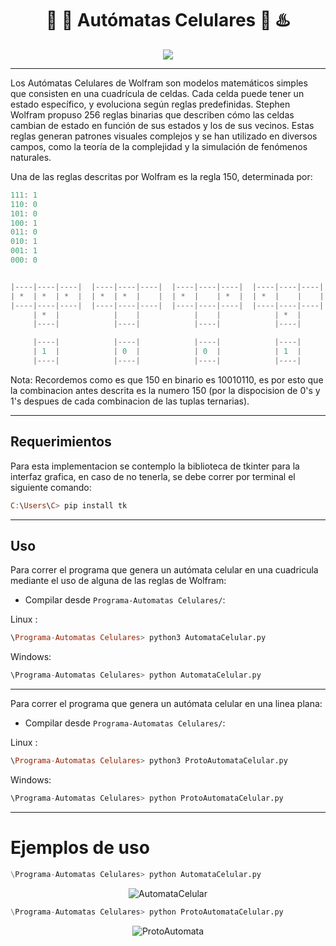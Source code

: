 <div align="center">

# 🦾 🤖 **Autómatas Celulares** 🔬 ♨️


</div>


<div align="center">

[![](https://media.giphy.com/media/v1.Y2lkPTc5MGI3NjExd2FhbWdrMjE1cXBqMzd0YTRjeHlzcG56N3RvZnF3a3ZheGd6bXRzYyZlcD12MV9pbnRlcm5hbF9naWZfYnlfaWQmY3Q9Zw/pIMlKqgdZgvo4/giphy.gif)](https://www.youtube.com/watch?v=ugGN_Z1jPoM)

</div>


---
Los Autómatas Celulares de Wolfram son modelos matemáticos simples que consisten en una cuadrícula de celdas. Cada celda puede tener un estado específico, y evoluciona según reglas predefinidas. Stephen Wolfram propuso 256 reglas binarias que describen cómo las celdas cambian de estado en función de sus estados y los de sus vecinos. Estas reglas generan patrones visuales complejos y se han utilizado en diversos campos, como la teoría de la complejidad y la simulación de fenómenos naturales.

Una de las reglas descritas por Wolfram es la regla 150, determinada por:

```Haskell
111: 1
110: 0
101: 0
100: 1
011: 0
010: 1
001: 1
000: 0
```

```Rust

|----|----|----|  |----|----|----|  |----|----|----|  |----|----|----|  |----|----|----|  |----|----|----|  |----|----|----|  |----|----|----|  
| *  | *  | *  |  | *  | *  |    |  | *  |    | *  |  | *  |    |    |  |    | *  | *  |  |    | *  |    |  |    |    | *  |  |    |    |    |  
|----|----|----|  |----|----|----|  |----|----|----|  |----|----|----|  |----|----|----|  |----|----|----|  |----|----|----|  |----|----|----|
     | *  |            |    |            |    |            | *  |            |    |            | *  |            | *  |            |    |              
     |----|            |----|            |----|            |----|            |----|            |----|            |----|            |----|       

     |----|            |----|            |----|            |----|            |----|            |----|            |----|            |----|  
     | 1  |            | 0  |            | 0  |            | 1  |            | 0  |            | 1  |            | 1  |            | 0  |              
     |----|            |----|            |----|            |----|            |----|            |----|            |----|            |----|

```

Nota: Recordemos como es que 150 en binario es 10010110, es por esto que la combinacion antes descrita es la numero 150 (por la dispocision de 0's y 1's despues de cada combinacion de las tuplas ternarias).

-----

## **Requerimientos**

Para esta implementacion se contemplo la biblioteca de tkinter para la interfaz grafica, en caso de no tenerla, se
debe correr por terminal el siguiente comando:

```Haskell
C:\Users\C> pip install tk
```


------


## **Uso**

Para correr el programa que genera un autómata celular en una cuadricula mediante el uso de alguna de las reglas de Wolfram:
- Compilar desde `Programa-Automatas Celulares/`:

Linux  : 

```Haskell
\Programa-Automatas Celulares> python3 AutomataCelular.py
```

Windows:  

```Python
\Programa-Automatas Celulares> python AutomataCelular.py
```

----

Para correr el programa que genera un autómata celular en una linea plana:
- Compilar desde `Programa-Automatas Celulares/`:

Linux  : 

```Haskell
\Programa-Automatas Celulares> python3 ProtoAutomataCelular.py
```

Windows:  

```Python
\Programa-Automatas Celulares> python ProtoAutomataCelular.py
```

----

# **Ejemplos de uso**

```Julia
\Programa-Automatas Celulares> python AutomataCelular.py
```

<div align="center">

![AutomataCelular](./../Media/AutomataCelular.gif)

</div>


```Julia
\Programa-Automatas Celulares> python ProtoAutomataCelular.py
```

<div align="center">

![ProtoAutomata](./../Media/ProtoAutomata.gif)

</div>
